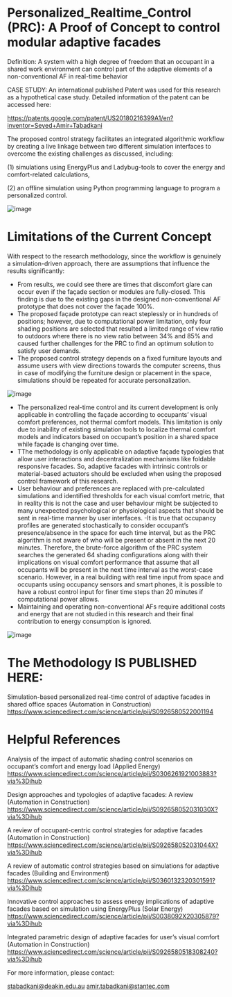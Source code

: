 # Personalized_Realtime_Control (PRC): A Proof of Concept to control modular adaptive facades
Definition: A system with a high degree of freedom that an occupant in a shared work environment can control part of the adaptive elements of a non-conventional AF in real-time behavior

CASE STUDY: An international published Patent was used for this research as a hypothetical case study. Detailed information of the patent can be accessed here:

https://patents.google.com/patent/US20180216399A1/en?inventor=Seyed+Amir+Tabadkani

The proposed control strategy facilitates an integrated algorithmic workflow by creating a live linkage between two different simulation interfaces to overcome the existing challenges as discussed, including: 

(1) simulations using EnergyPlus and Ladybug-tools to cover the energy and comfort-related calculations, 

(2) an offline simulation using Python programming language to program a personalized control.

![image](https://user-images.githubusercontent.com/17779829/123539302-637d3a80-d77c-11eb-8d6b-ef49eb098477.png)

# Limitations of the Current Concept
With respect to the research methodology, since the workflow is genuinely a simulation-driven approach, there are assumptions that influence the results significantly:
-	From results, we could see there are times that discomfort glare can occur even if the façade section or modules are fully-closed. This finding is due to the existing gaps in the designed non-conventional AF prototype that does not cover the façade 100%. 
-	The proposed façade prototype can react steplessly or in hundreds of positions; however, due to computational power limitation, only four shading positions are selected that resulted a limited range of view ratio to outdoors where there is no view ratio between 34% and 85% and caused further challenges for the PRC to find an optimum solution to satisfy user demands.
- The proposed control strategy depends on a fixed furniture layouts and assume users with view directions towards the computer screens, thus in case of modifying the furniture design or placement in the space, simulations should be repeated for accurate personalization.

![image](https://user-images.githubusercontent.com/17779829/123539314-7728a100-d77c-11eb-9d63-df193758c89d.png)

-	The personalized real-time control and its current development is only applicable in controlling the façade according to occupants’ visual comfort preferences, not thermal comfort models. This limitation is only due to inability of existing simulation tools to localize thermal comfort models and indicators based on occupant’s position in a shared space while façade is changing over time.
- TThe methodology is only applicable on adaptive façade typologies that allow user interactions and decentralization mechanisms like foldable responsive facades. So, adaptive facades with intrinsic controls or material-based actuators should be excluded when using the proposed control framework of this research.
-	User behaviour and preferences are replaced with pre-calculated simulations and identified thresholds for each visual comfort metric, that in reality this is not the case and user behaviour might be subjected to many unexpected psychological or physiological aspects that should be sent in real-time manner by user interfaces. 
-It is true that occupancy profiles are generated stochastically to consider occupant’s presence/absence in the space for each time interval, but as the PRC algorithm is not aware of who will be present or absent in the next 20 minutes. Therefore, the brute-force algorithm of the PRC system searches the generated 64 shading configurations along with their implications on visual comfort performance that assume that all occupants will be present in the next time interval as the worst-case scenario. However, in a real building with real time input from space and occupants using occupancy sensors and smart phones, it is possible to have a robust control input for finer time steps than 20 minutes if computational power allows.
- Maintaining and operating non-conventional AFs require additional costs and energy that are not studied in this research and their final contribution to energy consumption is
ignored.

![image](https://user-images.githubusercontent.com/17779829/137251295-9e35e86b-3300-4de4-ae65-23599db28839.png)

# The Methodology IS PUBLISHED HERE:

Simulation-based personalized real-time control of adaptive facades in shared office spaces (Automation in Construction)
https://www.sciencedirect.com/science/article/pii/S0926580522001194

# Helpful References

Analysis of the impact of automatic shading control scenarios on occupant’s comfort and energy load (Applied Energy)
https://www.sciencedirect.com/science/article/pii/S0306261921003883?via%3Dihub

Design approaches and typologies of adaptive facades: A review (Automation in Construction)
https://www.sciencedirect.com/science/article/pii/S092658052031030X?via%3Dihub

A review of occupant-centric control strategies for adaptive facades (Automation in Construction)
https://www.sciencedirect.com/science/article/pii/S092658052031044X?via%3Dihub

A review of automatic control strategies based on simulations for adaptive facades (Building and Environment)
https://www.sciencedirect.com/science/article/pii/S0360132320301591?via%3Dihub

Innovative control approaches to assess energy implications of adaptive facades based on simulation using EnergyPlus (Solar Energy)
https://www.sciencedirect.com/science/article/pii/S0038092X20305879?via%3Dihub

Integrated parametric design of adaptive facades for user’s visual comfort (Automation in Construction)
https://www.sciencedirect.com/science/article/pii/S0926580518308240?via%3Dihub

For more information, please contact:

stabadkani@deakin.edu.au
amir.tabadkani@stantec.com

